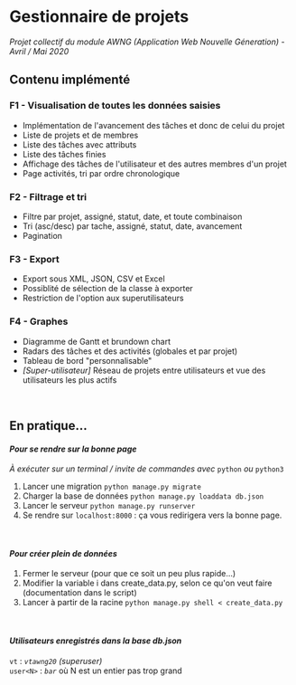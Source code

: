 # Gestionnaire de projets

*Projet collectif du module AWNG (Application Web Nouvelle Géneration) - Avril / Mai 2020*

## Contenu implémenté

### F1 - Visualisation de toutes les données saisies
- Implémentation de l'avancement des tâches et donc de celui du projet  
- Liste de projets et de membres  
- Liste des tâches avec attributs  
- Liste des tâches finies  
- Affichage des tâches de l'utilisateur et des autres membres d'un projet
- Page activités, tri par ordre chronologique

### F2 - Filtrage et tri
- Filtre par projet, assigné, statut, date, et toute combinaison  
- Tri (asc/desc) par tache, assigné, statut, date, avancement
- Pagination  

### F3 - Export
- Export sous XML, JSON, CSV et Excel  
- Possiblité de sélection de la classe à exporter  
- Restriction de l'option aux superutilisateurs  

### F4 - Graphes
- Diagramme de Gantt et brundown chart
- Radars des tâches et des activités (globales et par projet)
- Tableau de bord "personnalisable"
- *[Super-utilisateur]* Réseau de projets entre utilisateurs et vue des utilisateurs les plus actifs

<br>

## En pratique...
#### *Pour se rendre sur la bonne page*
*À exécuter sur un terminal / invite de commandes avec* `python` *ou* `python3`
1. Lancer une migration `python manage.py migrate`  
2. Charger la base de données `python manage.py loaddata db.json`  
3. Lancer le serveur `python manage.py runserver`
4. Se rendre sur `localhost:8000` : ça vous redirigera vers la bonne page.  

<br>

#### *Pour créer plein de données*
1. Fermer le serveur (pour que ce soit un peu plus rapide...)  
2. Modifier la variable i dans create_data.py, selon ce qu'on veut faire (documentation dans le script)  
3. Lancer à partir de la racine `python manage.py shell < create_data.py`  

<br>

#### *Utilisateurs enregistrés dans la base db.json*
`vt` : *`vtawng20`* *(superuser)*  
`user<N>` : *`bar`* où N est un entier pas trop grand  
